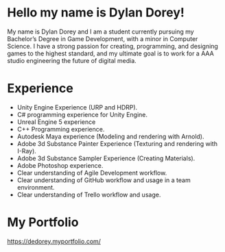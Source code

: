 # Hello my name is Dylan Dorey!
My name is Dylan Dorey and I am a student currently pursuing my Bachelor’s Degree in Game Development, with a minor in Computer Science. I have a strong passion for creating, programming, and designing games to the highest standard, and my ultimate goal is to work for a AAA studio engineering the future of digital media.

# Experience
- Unity Engine Experience (URP and HDRP).
- C# programming experience for Unity Engine.
- Unreal Engine 5 experience
- C++ Programming experience.
- Autodesk Maya experience (Modeling and rendering with Arnold).
- Adobe 3d Substance Painter Experience (Texturing and rendering with I-Ray).
- Adobe 3d Substance Sampler Experience (Creating Materials).
- Adobe Photoshop experience.
- Clear understanding of Agile Development workflow.
- Clear understanding of GitHub workflow and usage in a team environment.
- Clear understanding of Trello workflow and usage.

# My Portfolio
https://dedorey.myportfolio.com/

<!---
DylanDorey/DylanDorey is a ✨ special ✨ repository because its `README.md` (this file) appears on your GitHub profile.
You can click the Preview link to take a look at your changes.
--->

